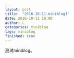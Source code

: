 ```yaml
---
layout: post
title:  "2016-10-11-miniblog1"
date: 2016-10-11 10:00
author: L
categories: miniblog
tags: miniblog
finished: true
---
```


测试miniblog。
